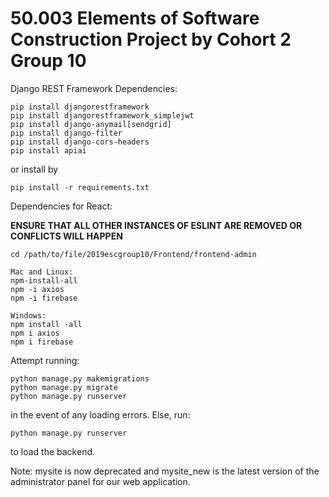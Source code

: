 # 50.003 Elements of Software Construction Project by Cohort 2 Group 10

Django REST Framework Dependencies:

```
pip install djangorestframework
pip install djangorestframework_simplejwt
pip install django-anymail[sendgrid]
pip install django-filter
pip install django-cors-headers
pip install apiai
```
or install by
```
pip install -r requirements.txt
```

Dependencies for React:

**ENSURE THAT ALL OTHER INSTANCES OF ESLINT ARE REMOVED OR CONFLICTS WILL HAPPEN**
```
cd /path/to/file/2019escgroup10/Frontend/frontend-admin

Mac and Linux:
npm-install-all
npm -i axios
npm -i firebase

Windows:
npm install -all
npm i axios
npm i firebase
```

Attempt running:
```
python manage.py makemigrations
python manage.py migrate
python manage.py runserver
```
in the event of any loading errors. Else, run:
```
python manage.py runserver
```
to load the backend.

Note: mysite is now deprecated and mysite_new is the latest version of the administrator panel for our web application.
